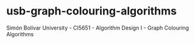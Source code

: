 # usb-graph-colouring-algorithms
Simón Bolívar University - CI5651 - Algorithm Design I - Graph Colouring Algorithms
